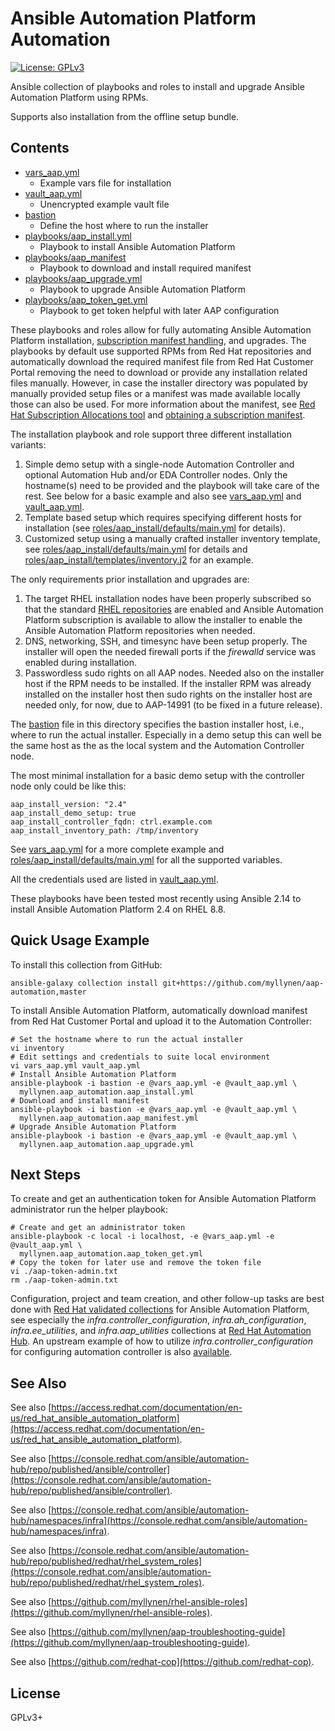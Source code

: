 # Ansible Automation Platform Automation

[![License: GPLv3](https://img.shields.io/badge/license-GPLv3-brightgreen.svg)](https://www.gnu.org/licenses/gpl-3.0)

Ansible collection of playbooks and roles to install and upgrade Ansible
Automation Platform using RPMs.

Supports also installation from the offline setup bundle.

## Contents

* [vars_aap.yml](vars_aap.yml)
  * Example vars file for installation
* [vault_aap.yml](vault_aap.yml)
  * Unencrypted example vault file
* [bastion](bastion)
  * Define the host where to run the installer
* [playbooks/aap_install.yml](playbooks/aap_install.yml)
  * Playbook to install Ansible Automation Platform
* [playbooks/aap_manifest](playbooks/aap_manifest.yml)
  * Playbook to download and install required manifest
* [playbooks/aap_upgrade.yml](playbooks/aap_upgrade.yml)
  * Playbook to upgrade Ansible Automation Platform
* [playbooks/aap_token_get.yml](playbooks/aap_token_get.yml)
  * Playbook to get token helpful with later AAP configuration

These playbooks and roles allow for fully automating Ansible Automation
Platform installation,
[subscription manifest handling](https://docs.ansible.com/automation-controller/latest/html/userguide/import_license.html#import-a-subscription),
and upgrades. The playbooks by default use supported RPMs from Red Hat
repositories and automatically download the required manifest file from
Red Hat Customer Portal removing the need to download or provide any
installation related files manually. However, in case the installer
directory was populated by manually provided setup files or a manifest
was made available locally those can also be used. For more information
about the manifest, see
[Red Hat Subscription Allocations tool](https://access.redhat.com/management/subscription_allocations)
and
[obtaining a subscription manifest](https://docs.ansible.com/automation-controller/latest/html/userguide/import_license.html#obtaining-a-subscriptions-manifest).

The installation playbook and role support three different installation
variants:

1. Simple demo setup with a single-node Automation Controller and
   optional Automation Hub and/or EDA Controller nodes. Only the
   hostname(s) need to be provided and the playbook will take care of
   the rest. See below for a basic example and also see
   [vars_aap.yml](vars_aap.yml) and [vault_aap.yml](vault_aap.yml).
1. Template based setup which requires specifying different hosts
   for installation (see
   [roles/aap_install/defaults/main.yml](roles/aap_install/defaults/main.yml)
   for details).
1. Customized setup using a manually crafted installer inventory template,
   see
   [roles/aap_install/defaults/main.yml](roles/aap_install/defaults/main.yml)
   for details and
   [roles/aap_install/templates/inventory.j2](roles/aap_install/templates/inventory.j2)
   for an example.

The only requirements prior installation and upgrades are:

1. The target RHEL installation nodes have been properly subscribed so
   that the standard
   [RHEL repositories](https://github.com/linux-system-roles/rhc)
   are enabled and Ansible Automation Platform subscription is available
   to allow the installer to enable the Ansible Automation Platform
   repositories when needed.
1. DNS, networking, SSH, and timesync have been setup properly. The
   installer will open the needed firewall ports if the _firewalld_
   service was enabled during installation.
1. Passwordless sudo rights on all AAP nodes. Needed also on the
   installer host if the RPM needs to be installed. If the installer RPM
   was already installed on the installer host then sudo rights on the
   installer host are needed only, for now, due to AAP-14991 (to be
   fixed in a future release).

The [bastion](bastion) file in this directory specifies the bastion
installer host, i.e., where to run the actual installer. Especially in a
demo setup this can well be the same host as the as the local system and
the Automation Controller node.

The most minimal installation for a basic demo setup with the controller
node only could be like this:

```
aap_install_version: "2.4"
aap_install_demo_setup: true
aap_install_controller_fqdn: ctrl.example.com
aap_install_inventory_path: /tmp/inventory
```

See [vars_aap.yml](vars_aap.yml) for a more complete example and
[roles/aap_install/defaults/main.yml](roles/aap_install/defaults/main.yml)
for all the supported variables.

All the credentials used are listed in [vault_aap.yml](vault_aap.yml).

These playbooks have been tested most recently using Ansible 2.14 to
install Ansible Automation Platform 2.4 on RHEL 8.8.

## Quick Usage Example

To install this collection from GitHub:

```
ansible-galaxy collection install git+https://github.com/myllynen/aap-automation,master
```

To install Ansible Automation Platform, automatically download manifest
from Red Hat Customer Portal and upload it to the Automation Controller:

```
# Set the hostname where to run the actual installer
vi inventory
# Edit settings and credentials to suite local environment
vi vars_aap.yml vault_aap.yml
# Install Ansible Automation Platform
ansible-playbook -i bastion -e @vars_aap.yml -e @vault_aap.yml \
  myllynen.aap_automation.aap_install.yml
# Download and install manifest
ansible-playbook -i bastion -e @vars_aap.yml -e @vault_aap.yml \
  myllynen.aap_automation.aap_manifest.yml
# Upgrade Ansible Automation Platform
ansible-playbook -i bastion -e @vars_aap.yml -e @vault_aap.yml \
  myllynen.aap_automation.aap_upgrade.yml
```

## Next Steps

To create and get an authentication token for Ansible Automation
Platform administrator run the helper playbook:

```
# Create and get an administrator token
ansible-playbook -c local -i localhost, -e @vars_aap.yml -e @vault_aap.yml \
  myllynen.aap_automation.aap_token_get.yml
# Copy the token for later use and remove the token file
vi ./aap-token-admin.txt
rm ./aap-token-admin.txt
```

Configuration, project and team creation, and other follow-up tasks are
best done with
[Red Hat validated collections](https://www.redhat.com/en/blog/automate-expert-ansible-validated-content)
for Ansible Automation Platform, see especially the
_infra.controller\_configuration_, _infra.ah\_configuration_,
_infra.ee\_utilities_, and _infra.aap\_utilities_ collections at
[Red Hat Automation Hub](https://console.redhat.com/ansible/automation-hub/namespaces/infra).
An upstream example of how to utilize _infra.controller\_configuration_
for configuring automation controller is also
[available](https://github.com/redhat-cop/aap_configuration_template/blob/main/playbooks/controller_config.yml).

## See Also

See also
[https://access.redhat.com/documentation/en-us/red_hat_ansible_automation_platform](https://access.redhat.com/documentation/en-us/red_hat_ansible_automation_platform).

See also
[https://console.redhat.com/ansible/automation-hub/repo/published/ansible/controller](https://console.redhat.com/ansible/automation-hub/repo/published/ansible/controller).

See also
[https://console.redhat.com/ansible/automation-hub/namespaces/infra](https://console.redhat.com/ansible/automation-hub/namespaces/infra).

See also
[https://console.redhat.com/ansible/automation-hub/repo/published/redhat/rhel_system_roles](https://console.redhat.com/ansible/automation-hub/repo/published/redhat/rhel_system_roles).

See also
[https://github.com/myllynen/rhel-ansible-roles](https://github.com/myllynen/rhel-ansible-roles).

See also
[https://github.com/myllynen/aap-troubleshooting-guide](https://github.com/myllynen/aap-troubleshooting-guide).

See also
[https://github.com/redhat-cop](https://github.com/redhat-cop).

## License

GPLv3+
